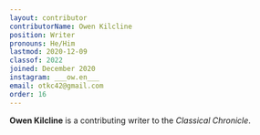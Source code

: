 ```yaml
---
layout: contributor
contributorName: Owen Kilcline
position: Writer
pronouns: He/Him
lastmod: 2020-12-09
classof: 2022
joined: December 2020
instagram: ___ow.en___
email: otkc42@gmail.com
order: 16
---
```

**Owen Kilcline** is a contributing writer to the *Classical Chronicle*.
